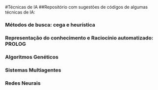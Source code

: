 #Técnicas de IA
##Repositório com sugestões de códigos de algumas técnicas de IA:
### Métodos de busca: cega e heurística
### Representação do conhecimento e Raciocínio automatizado: PROLOG
### Algoritmos Genéticos
### Sistemas Multiagentes
### Redes Neurais


